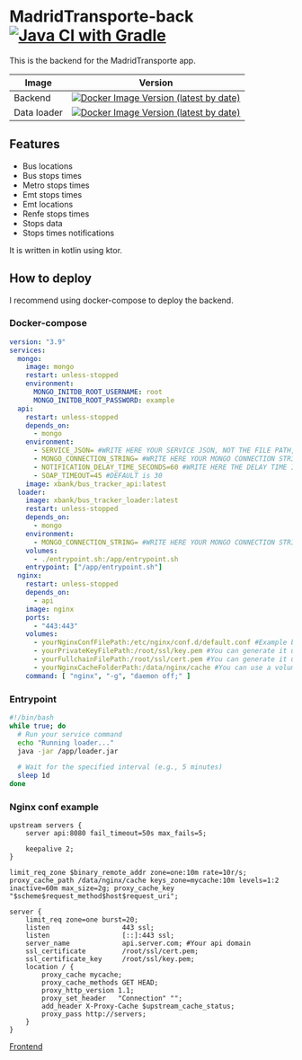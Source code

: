 # MadridTransporte-back  [![Java CI with Gradle](https://github.com/xBaank/bus-tracker-back/actions/workflows/gradle.yml/badge.svg)](https://github.com/xBaank/bus-tracker-back/actions/workflows/gradle.yml) 

This is the backend for the MadridTransporte app.

| Image                | Version                                                                                                                                                                  |
|-----------------------|--------------------------------------------------------------------------------------------------------------------------------------------------------------------------|
| Backend       | [![Docker Image Version (latest by date)](https://img.shields.io/docker/v/xbank/bus_tracker_api)](https://hub.docker.com/repository/docker/xbank/bus_tracker_api/general)             |
| Data loader | [![Docker Image Version (latest by date)](https://img.shields.io/docker/v/xbank/bus_tracker_loader)](https://hub.docker.com/repository/docker/xbank/bus_tracker_loader/general) |

## Features

- Bus locations
- Bus stops times
- Metro stops times
- Emt stops times
- Emt locations
- Renfe stops times
- Stops data
- Stops times notifications

It is written in kotlin using ktor.

## How to deploy

I recommend using docker-compose to deploy the backend.

### Docker-compose

```yaml
version: "3.9"
services:
  mongo:
    image: mongo
    restart: unless-stopped
    environment:
      MONGO_INITDB_ROOT_USERNAME: root
      MONGO_INITDB_ROOT_PASSWORD: example
  api:
    restart: unless-stopped
    depends_on:
      - mongo
    environment:
      - SERVICE_JSON= #WRITE HERE YOUR SERVICE JSON, NOT THE FILE PATH, You can get it from https://console.firebase.google.com/u/0/project/YOUR_PROJECT/settings/serviceaccounts/adminsdk
      - MONGO_CONNECTION_STRING= #WRITE HERE YOUR MONGO CONNECTION STRING
      - NOTIFICATION_DELAY_TIME_SECONDS=60 #WRITE HERE THE DELAY TIME IN SECONDS FOR THE NOTIFICATION SERVICE, DEFAULT IS 60
      - SOAP_TIMEOUT=45 #DEFAULT is 30
    image: xbank/bus_tracker_api:latest
  loader:
    image: xbank/bus_tracker_loader:latest
    restart: unless-stopped
    depends_on:
      - mongo
    environment:
      - MONGO_CONNECTION_STRING= #WRITE HERE YOUR MONGO CONNECTION STRING
    volumes:
      - ./entrypoint.sh:/app/entrypoint.sh
    entrypoint: ["/app/entrypoint.sh"]
  nginx:
    restart: unless-stopped
    depends_on:
      - api
    image: nginx
    ports:
      - "443:443"
    volumes:
      - yourNginxConfFilePath:/etc/nginx/conf.d/default.conf #Example below
      - yourPrivateKeyFilePath:/root/ssl/key.pem #You can generate it using letsencrypt
      - yourFullchainFilePath:/root/ssl/cert.pem #You can generate it using letsencrypt
      - yourNginxCacheFolderPath:/data/nginx/cache #You can use a volume to persist cache
    command: [ "nginx", "-g", "daemon off;" ]
```

### Entrypoint
```sh
#!/bin/bash
while true; do
  # Run your service command
  echo "Running loader..."
  java -jar /app/loader.jar

  # Wait for the specified interval (e.g., 5 minutes)
  sleep 1d
done
```

### Nginx conf example

```nginx
upstream servers {
    server api:8080 fail_timeout=50s max_fails=5;

    keepalive 2;
}

limit_req_zone $binary_remote_addr zone=one:10m rate=10r/s;
proxy_cache_path /data/nginx/cache keys_zone=mycache:10m levels=1:2 inactive=60m max_size=2g; proxy_cache_key "$scheme$request_method$host$request_uri";

server {
    limit_req zone=one burst=20;
    listen                  443 ssl;
    listen                  [::]:443 ssl;
    server_name             api.server.com; #Your api domain
    ssl_certificate         /root/ssl/cert.pem;
    ssl_certificate_key     /root/ssl/key.pem;
    location / {  
        proxy_cache mycache;
        proxy_cache_methods GET HEAD;
        proxy_http_version 1.1;
        proxy_set_header   "Connection" "";
        add_header X-Proxy-Cache $upstream_cache_status;    
        proxy_pass http://servers;
    }
}
```

[Frontend](https://github.com/xBaank/bus-tracker-front)
